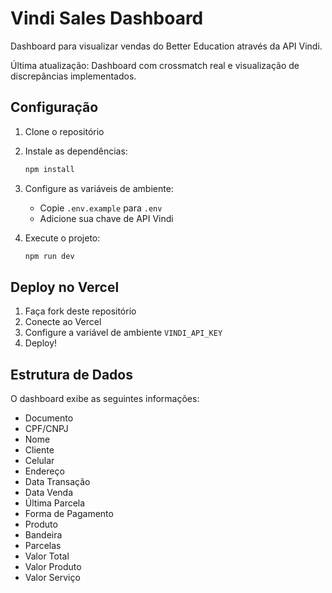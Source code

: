 # Vindi Sales Dashboard

Dashboard para visualizar vendas do Better Education através da API Vindi.

Última atualização: Dashboard com crossmatch real e visualização de discrepâncias implementados.

## Configuração

1. Clone o repositório
2. Instale as dependências:
   ```bash
   npm install
   ```

3. Configure as variáveis de ambiente:
   - Copie `.env.example` para `.env`
   - Adicione sua chave de API Vindi

4. Execute o projeto:
   ```bash
   npm run dev
   ```

## Deploy no Vercel

1. Faça fork deste repositório
2. Conecte ao Vercel
3. Configure a variável de ambiente `VINDI_API_KEY`
4. Deploy!

## Estrutura de Dados

O dashboard exibe as seguintes informações:
- Documento
- CPF/CNPJ
- Nome
- Cliente
- Celular
- Endereço
- Data Transação
- Data Venda
- Última Parcela
- Forma de Pagamento
- Produto
- Bandeira
- Parcelas
- Valor Total
- Valor Produto
- Valor Serviço